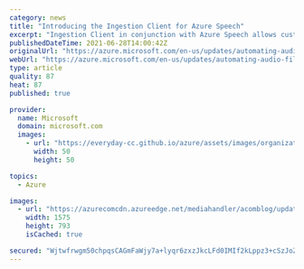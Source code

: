 ```yaml
---
category: news
title: "Introducing the Ingestion Client for Azure Speech"
excerpt: "Ingestion Client in conjunction with Azure Speech allows customers to transcribe audio files without any development effort. Whether you have few or millions of file Azure will transcribe those securely and quickly. "
publishedDateTime: 2021-06-28T14:00:42Z
originalUrl: "https://azure.microsoft.com/en-us/updates/automating-audio-file-transcription-through-ingestion-client/"
webUrl: "https://azure.microsoft.com/en-us/updates/automating-audio-file-transcription-through-ingestion-client/"
type: article
quality: 87
heat: 87
published: true

provider:
  name: Microsoft
  domain: microsoft.com
  images:
    - url: "https://everyday-cc.github.io/azure/assets/images/organizations/microsoft.com-50x50.jpg"
      width: 50
      height: 50

topics:
  - Azure

images:
  - url: "https://azurecomcdn.azureedge.net/mediahandler/acomblog/updates/UpdatesV2/blog/8fc4de7b-25bf-4a91-9eea-0985a1f5ee42.png"
    width: 1575
    height: 793
    isCached: true

secured: "Wjtwfrwgm50chpqsCAGmFaWjy7a+lyqr6zxzJkcLFd0IMIf2kLppz3+cSzJoZKaEls47ru0G63jsAkexPoUYglfMxAFieg9CkI/oL8NvqMKBiDBsIHIgC7ZovlKBA/BIHKL9YDkKWu9+E4LkPQ0mAuzq1FaVccjutrL55trp7iDD58Ngly1A/G5EB67u8JAr3jVEKJWO8d1CHR6ULtXAiBZB7jmZc3DzsWJnuHsqWpZEigx0xgwiQVz0LsKdNSiTBvr7apMiQCk8RjI82F+Z3BO+e4BuUEJL+KWz1da5rQbUItBJhB+NIWOPOo20CbZJFFAa/Z6W5o8mJQRbcZ3oHat1NoeO91WsXLMvJdtIGrs=;g6va6h9IYKgSix1cRcxyHA=="
---
```


